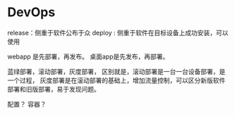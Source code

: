 # DevOps


release：侧重于软件公布于众
deploy : 侧重于软件在目标设备上成功安装，可以使用


webapp 是先部署，再发布。
桌面app是先发布，再部署。

蓝绿部署，滚动部署，灰度部署，
区别就是，滚动部署是一台一台设备部署，是一个过程，
灰度部署是在滚动部署的基础上，增加流量控制，可以区分新版软件部署和旧版部署，易于发现问题。


配置？
容器？
